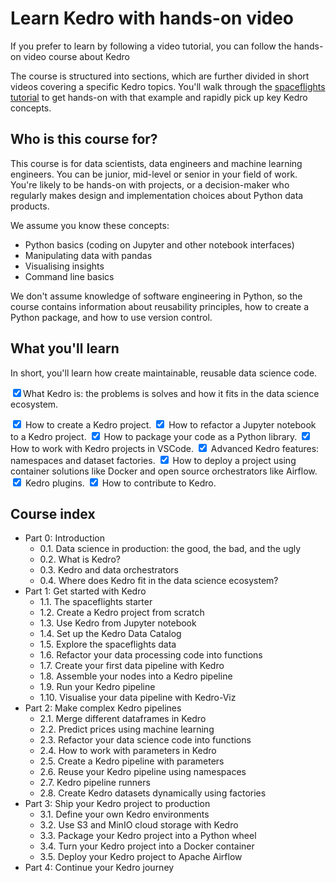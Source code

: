 # Learn Kedro with hands-on video

If you prefer to learn by following a video tutorial, you can follow the hands-on video course about Kedro

The course is structured into sections, which are further divided in short videos covering a specific Kedro topics. You'll walk through the [spaceflights tutorial](../tutorial/spaceflights_tutorial.md) to get hands-on with that example and rapidly pick up key Kedro concepts.

## Who is this course for?

This course is for data scientists, data engineers and machine learning engineers. You can be junior, mid-level or senior in your field of work. You're likely to be hands-on with projects, or a decision-maker who regularly makes design and implementation choices about Python data products.

We assume you know these concepts:
* Python basics (coding on Jupyter and other notebook interfaces)
* Manipulating data with pandas
* Visualising insights
* Command line basics

We don't assume knowledge of software engineering in Python, so the course contains information about reusability principles, how to create a Python package, and how to use version control.

## What you'll learn

In short, you'll learn how create maintainable, reusable data science code.


<input type="checkbox" checked /><label>What Kedro is: the problems is solves and how it fits in the data science ecosystem.</label>

<input type="checkbox"  checked />
  <label>How to create a Kedro project.</label>

<input type="checkbox" checked />
  <label>How to refactor a Jupyter notebook to a Kedro project.</label>

<input type="checkbox" checked />
  <label>How to package your code as a Python library.</label>

<input type="checkbox" checked />
  <label>How to work with Kedro projects in VSCode.</label>

<input type="checkbox" checked />
  <label>Advanced Kedro features: namespaces and dataset factories.</label>


<input type="checkbox" checked />
  <label>How to deploy a project using container solutions like Docker and open source orchestrators like Airflow.</label>

<input type="checkbox" checked />
  <label>Kedro plugins.</label>

<input type="checkbox" checked />
  <label>How to contribute to Kedro.</label>


## Course index

- Part 0: Introduction
    - 0.1. Data science in production: the good, the bad, and the ugly
    - 0.2. What is Kedro?
    - 0.3. Kedro and data orchestrators
    - 0.4. Where does Kedro fit in the data science ecosystem?
- Part 1: Get started with Kedro
    - 1.1. The spaceflights starter
    - 1.2. Create a Kedro project from scratch
    - 1.3. Use Kedro from Jupyter notebook
    - 1.4. Set up the Kedro Data Catalog
    - 1.5. Explore the spaceflights data
    - 1.6. Refactor your data processing code into functions
    - 1.7. Create your first data pipeline with Kedro
    - 1.8. Assemble your nodes into a Kedro pipeline
    - 1.9. Run your Kedro pipeline
    - 1.10. Visualise your data pipeline with Kedro-Viz
- Part 2: Make complex Kedro pipelines
    - 2.1. Merge different dataframes in Kedro
    - 2.2. Predict prices using machine learning
    - 2.3. Refactor your data science code into functions
    - 2.4. How to work with parameters in Kedro
    - 2.5. Create a Kedro pipeline with parameters
    - 2.6. Reuse your Kedro pipeline using namespaces
    - 2.7. Kedro pipeline runners
    - 2.8. Create Kedro datasets dynamically using factories
- Part 3: Ship your Kedro project to production
    - 3.1. Define your own Kedro environments
    - 3.2. Use S3 and MinIO cloud storage with Kedro
    - 3.3. Package your Kedro project into a Python wheel
    - 3.4. Turn your Kedro project into a Docker container
    - 3.5. Deploy your Kedro project to Apache Airflow
- Part 4: Continue your Kedro journey
